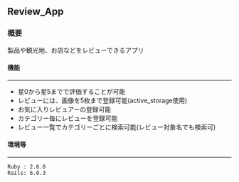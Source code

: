 ## Review_App

### 概要

製品や観光地、お店などをレビューできるアプリ

#### 機能
---
- 星0から星5までで評価することが可能
- レビューには、画像を5枚まで登録可能(active_storage使用)
- お気に入りレビュアーの登録可能
- カテゴリー毎にレビューを登録可能
- レビュー一覧でカテゴリーごとに検索可能(レビュー対象名でも検索可)

#### 環境等
---
```
Ruby : 2.6.0
Rails: 6.0.3
```